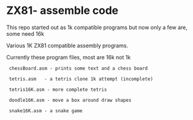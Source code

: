 # ZX81- assemble code
This repo started out as 1k compatible programs but now only a few are, some need 16k

Various 1K ZX81 compatible assembly programs. 

Currently these program files, most are 16k not 1k

     chessBoard.asm - prints some text and a chess board

     tetris.asm   - a tetris clone 1k attempt (incomplete)

     tetris16K.asm - more complete tetris

     doodle16K.asm - move a box around draw shapes

     snake16K.asm - a snake game
